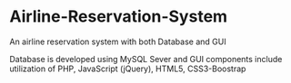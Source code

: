 # Airline-Reservation-System
An airline reservation system with both Database and GUI

Database is developed using MySQL Sever and GUI components include utilization of PHP, JavaScript (jQuery), HTML5, CSS3-Boostrap
